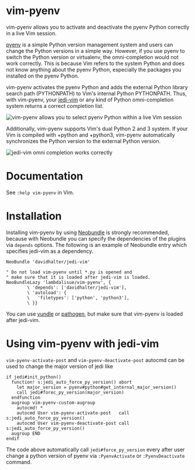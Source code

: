 vim-pyenv
===============================================================================
vim-pyenv allows you to activate and deactivate the pyenv Python correctly
in a live Vim session.

[pyenv](https://github.com/yyuu/pyenv) is a simple Python version management
system and users can change the Python versions in a simple way.
However, if you use pyenv to switch the Python version or virtualenv, the
omni-completion would not work correctly.
This is because Vim refers to the system Python and does not know anything
about the pyenv Python, especially the packages you installed on the pyenv
Python.

vim-pyenv activates the pyenv Python and adds the external Python library
search path (PYTHONPATH) to Vim's internal Python PYTHONPATH.
Thus, with vim-pyenv, your [jedi-vim](https://github.com/davidhalter/jedi-vim)
or any kind of Python omni-completion system returns a correct completion list.

![vim-pyenv allows you to select pyenv Python within a live Vim
session](./statics/_screenshot01.png)

Additionally, vim-pyenv supports Vim's dual Python 2 and 3 system.
If your Vim is compiled with +python and +python3, vim-pyenv automatically
synchronizes the Python version to the external Python version.

![jedi-vim omni completion works correctly](./statics/_screenshot02.png)


Documentation
===============================================================================
See `:help vim-pyenv` in Vim.


Installation
===============================================================================
Installing vim-pyenv by using [Neobundle](https://github.com/Shougo/neobundle.vim)
is strongly recommended, because with Neobundle you can specify the
dependencies of the plugins via `depends` options.
The following is an example of Neobundle entry which specifies jedi-vim as a
dependency.

```vim
NeoBundle 'davidhalter/jedi-vim'

" Do not load vim-pyenv until *.py is opened and
" make sure that it is loaded after jedi-vim is loaded.
NeoBundleLazy 'lambdalisue/vim-pyenv', {
        \ 'depends': ['davidhalter/jedi-vim'],
        \ 'autoload': {
        \   'filetypes': ['python', 'python3'],
        \ }}
```

You can use [vundle](https://github.com/gmarik/vundle) or
[pathogen](http://www.vim.org/scripts/script.php?script_id=2332), but make sure
that vim-pyenv is loaded after jedi-vim.


Using vim-pyenv with jedi-vim
==============================================================================

`vim-pyenv-activate-post` and `vim-pyenv-deactivate-post` autocmd can be used
to change the major version of jedi like

```vim
if jedi#init_python()
  function! s:jedi_auto_force_py_version() abort
    let major_version = pyenv#python#get_internal_major_version()
    call jedi#forec_py_version(major_version)
  endfunction
  augroup vim-pyenv-custom-augroup
    autocmd! *
    autocmd User vim-pyenv-activate-post   call s:jedi_auto_force_py_version()
    autocmd User vim-pyenv-deactivate-post call s:jedi_auto_force_py_version()
  augroup END
endif
```

The code above automatically call `jedi#force_py_version` every after user change a python version of pyenv via `:PyenvActivate` or `:PyenvDeactivate` command.
